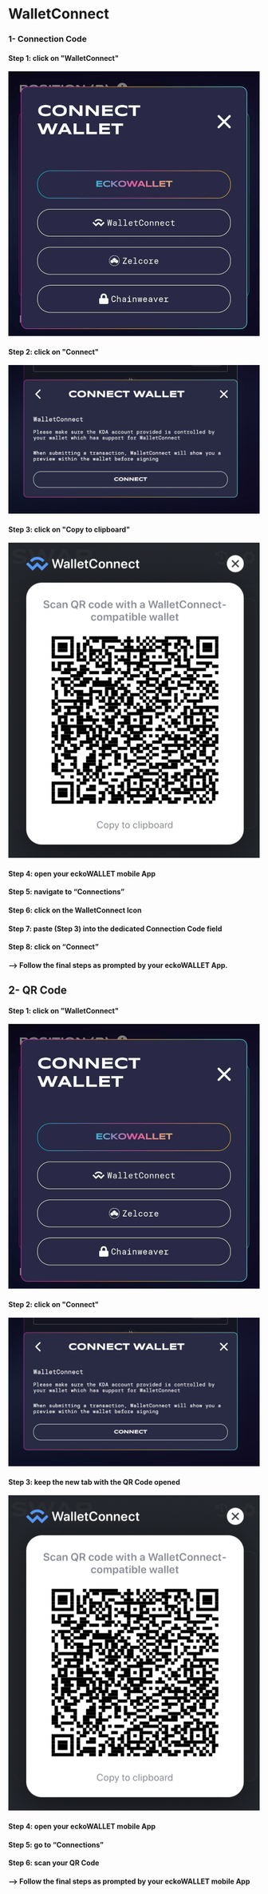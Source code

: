 # WalletConnect

### 1- Connection Code

#### Step 1: click on "WalletConnect"

![](assets/images/tutorials/walletconnect1.png)

#### Step 2: click on "Connect"

![](assets/images/tutorials/walletconnect2.png)

#### Step 3: click on "Copy to clipboard"

![](assets/images/tutorials/walletconnect3.png)

#### Step 4: open your eckoWALLET mobile App

#### Step 5: navigate to “Connections”

#### Step 6: click on the WalletConnect Icon

#### Step 7: paste (Step 3) into the dedicated Connection Code field

#### Step 8: click on “Connect”

#### --> Follow the final steps as prompted by your eckoWALLET App.

## 2- QR Code

#### Step 1: click on "WalletConnect"

![](assets/images/tutorials/walletconnect1.png)

#### Step 2: click on "Connect"

![](assets/images/tutorials/walletconnect2.png)

#### Step 3: keep the new tab with the QR Code opened

![](assets/images/tutorials/walletconnect4-qr.png)

#### Step 4: open your eckoWALLET mobile App

#### Step 5: go to “Connections”

#### Step 6: scan your QR Code

#### --> Follow the final steps as prompted by your eckoWALLET mobile App
